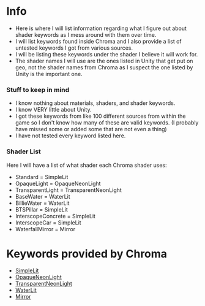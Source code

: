 # Info
- Here is where I will list information regarding what I figure out about shader keywords as I mess around with them over time.
- I will list keywords found inside Chroma and I also provide a list of untested keywords I got from various sources.
- I will be listing these keywords under the shader I believe it will work for.
- The shader names I will use are the ones listed in Unity that get put on geo, not the shader names from Chroma as I suspect the one listed by Unity is the important one.

### Stuff to keep in mind
- I know nothing about materials, shaders, and shader keywords.
- I know VERY little about Unity.
- I got these keywords from like 100 different sources from within the game so I don't know how many of these are valid keywords. (I probably have missed some or added some that are not even a thing)
- I have not tested every keyword listed here.

### Shader List
Here I will have a list of what shader each Chroma shader uses:
- Standard = SimpleLit
- OpaqueLight = OpaqueNeonLight
- TransparentLight = TransparentNeonLight
- BaseWater = WaterLit
- BillieWater = WaterLit
- BTSPillar = SimpleLit
- InterscopeConcrete = SimpleLit
- InterscopeCar = SimpleLit
- WaterfallMirror = Mirror

# Keywords provided by Chroma 
- [SimpleLit](README.md#SimpleLit)
- [OpaqueNeonLight](README.md#OpaqueNeonLight)
- [TransparentNeonLight](README.md#TransparentNeonLight)
- [WaterLit](README.md#WaterLit)
- [Mirror](README.md#Mirror)
